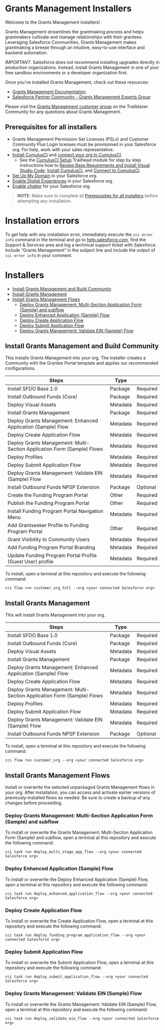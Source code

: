 # Grants Management Installers

Welcome to the Grants Management installers!

Grants Management streamlines the grantmaking process and helps grantmakers cultivate and manage relationships with their grantees. Leveraging Salesforce Communities, Grants Management makes grantmaking a breeze through an intuitive, easy-to-use interface and backend automation.

_IMPORTANT_: Salesforce does not recommend installing upgrades directly in production organizations. Instead, install Grants Management in one of your free sandbox environments or a developer organization first.

Once you've installed Grants Management, check out these resources:

-   [Grants Management Documentation](https://powerofus.force.com/s/article/GM-Documentation)
-   [Salesforce Partner Community - Grants Management Experts Group](https://partners.salesforce.com/_ui/core/chatter/groups/GroupProfilePage?g=0F94V000000LpYeSAK)

Please visit the [Grants Management customer group](https://trailhead.salesforce.com/trailblazer-community/groups/0F94S000000GvrgSAC) on the Trailblazer Community for any questions about Grants Management.

## Prerequisites for all installers

-   Grants Management Permission Set Licenses (PSLs) and Customer Community Plus Login licenses must be provisioned in your Salesforce org. For help, work with your sales representative.
-   [Install CumulusCI](https://cumulusci.readthedocs.io/en/latest/get_started.html) and [connect your org to CumulusCI](https://cumulusci.readthedocs.io/en/latest/connected_orgs.html).
    -   See the [CumulusCI Setup](https://trailhead.salesforce.com/en/content/learn/modules/cumulusci-setup) Trailhead module for step by step instructions how to [Review Base Requirements and Install Visual Studio Code](https://trailhead.salesforce.com/en/content/learn/modules/cumulusci-setup/review-base-requirements-install-visual-studio-code), [Install CumulusCI](https://trailhead.salesforce.com/en/content/learn/modules/cumulusci-setup/install-cumulusci), and [Connect to CumulusCI](https://trailhead.salesforce.com/en/content/learn/modules/cumulusci-setup/set-up-github-and-connect-to-cumulusci).
-   [Set Up My Domain](https://help.salesforce.com/s/articleView?id=sf.domain_name_setup.htm&type=5) in your Salesforce org.
-   [Enable Digital Experiences](https://help.salesforce.com/s/articleView?id=sf.workotcom_quemgmtenable_communities.htm&type=5) in your Salesforce org.
-   [Enable chatter](https://help.salesforce.com/s/articleView?id=sf.collab_enable.htm&type=5) for your Salesforce org.

> **NOTE**: Make sure to complete all [Prerequisites for all installers](#Prerequisites-for-all-installers) before attempting any installation.

# Installation errors

To get help with any installation error, immediately execute the `cci error info` command in the terminal and go to [help.salesforce.com](https://help.salesforce.com/), find the Support & Services area and log a technical support ticket with Salesforce. Include “Grants Management” in the subject line and include the output of `cci error info` in your comment.

# Installers

-   [Install Grants Management and Build Community](#Install-Grants-Management-and-Build-Community)
-   [Install Grants Management](#Install-Grants-Management)
-   [Install Grants Management Flows](#Install-Grants-Management-Flows)
    -   [Deploy Grants Management: Multi-Section Application Form (Sample) and subflow](#Deploy-Grants-Management-Multi-Section-Application-Form-Sample-and-subflow)
    -   [Deploy Enhanced Application (Sample) Flow](#Deploy-Enhanced-Application-Sample-Flow)
    -   [Deploy Create Application Flow](#Deploy-Create-Application-Flow)
    -   [Deploy Submit Application Flow](#Deploy-Submit-Application-Flow)
    -   [Deploy Grants Management: Validate EIN (Sample) Flow](#Deploy-Grants-Management-Validate-EIN-Sample-Flow)

## Install Grants Management and Build Community

This installs Grants Management into your org. The installer creates a Community with the Grantee Portal template and applies our recommended configurations.

| Steps                                                                   | Type     |          |
| ----------------------------------------------------------------------- | -------- | -------- |
| Install SFDO Base 1.0                                                   | Package  | Required |
| Install Outbound Funds (Core)                                           | Package  | Required |
| Deploy Visual Assets                                                    | Metadata | Required |
| Install Grants Management                                               | Package  | Required |
| Deploy Grants Management: Enhanced Application (Sample) Flow            | Metadata | Required |
| Deploy Create Application Flow                                          | Metadata | Required |
| Deploy Grants Management: Multi-Section Application Form (Sample) Flows | Metadata | Required |
| Deploy Profiles                                                         | Metadata | Required |
| Deploy Submit Application Flow                                          | Metadata | Required |
| Deploy Grants Management: Validate EIN (Sample) Flow                    | Metadata | Required |
| Install Outbound Funds NPSP Extension                                   | Package  | Optional |
| Create the Funding Program Portal                                       | Other    | Required |
| Publish the Funding Program Portal                                      | Other    | Required |
| Install Funding Program Portal Navigation Menu                          | Metadata | Required |
| Add Grantseeker Profile to Funding Program Portal                       | Other    | Required |
| Grant Visibility to Community Users                                     | Metadata | Required |
| Add Funding Program Portal Branding                                     | Metadata | Required |
| Update Funding Program Portal Profile (Guest User) profile              | Metadata | Required |

To install, open a terminal at this repository and execute the following command:

```
cci flow run customer_org_full --org <your connected Salesforce org>
```

## Install Grants Management

This will install Grants Management into your org.

| Steps                                                                   | Type     |          |
| ----------------------------------------------------------------------- | -------- | -------- |
| Install SFDO Base 1.0                                                   | Package  | Required |
| Install Outbound Funds (Core)                                           | Package  | Required |
| Deploy Visual Assets                                                    | Metadata | Required |
| Install Grants Management                                               | Package  | Required |
| Deploy Grants Management: Enhanced Application (Sample) Flow            | Metadata | Required |
| Deploy Create Application Flow                                          | Metadata | Required |
| Deploy Grants Management: Multi-Section Application Form (Sample) Flows | Metadata | Required |
| Deploy Profiles                                                         | Metadata | Required |
| Deploy Submit Application Flow                                          | Metadata | Required |
| Deploy Grants Management: Validate EIN (Sample) Flow                    | Metadata | Required |
| Install Outbound Funds NPSP Extension                                   | Package  | Optional |

To install, open a terminal at this repository and execute the following command:

```
cci flow run customer_org --org <your connected Salesforce org>
```

## Install Grants Management Flows

Install or overwrite the selected unpackaged Grants Management flows in your org. After installation, you can access and activate earlier versions of previously-installed flows as needed. Be sure to create a backup of any changes before proceeding.

### Deploy Grants Management: Multi-Section Application Form (Sample) and subflow

To install or overwrite the Grants Management: Multi-Section Application Form (Sample) and subflow, open a terminal at this repository and execute the following command:

```
cci task run deploy_multi_stage_app_flow --org <your connected Salesforce org>
```

### Deploy Enhanced Application (Sample) Flow

To install or overwrite the Deploy Enhanced Application (Sample) Flow, open a terminal at this repository and execute the following command:

```
cci task run deploy_enhanced_application_flow --org <your connected Salesforce org>
```

### Deploy Create Application Flow

To install or overwrite the Create Application Flow, open a terminal at this repository and execute the following command:

```
cci task run deploy_funding_program_application_flow --org <your connected Salesforce org>
```

### Deploy Submit Application Flow

To install or overwrite the Submit Application Flow, open a terminal at this repository and execute the following command:

```
cci task run deploy_submit_application_flow --org <your connected Salesforce org>
```

### Deploy Grants Management: Validate EIN (Sample) Flow

To install or overwrite the Grants Management: Validate EIN (Sample) Flow, open a terminal at this repository and execute the following command:

```
cci task run deploy_validate_ein_flow --org <your connected Salesforce org>
```
